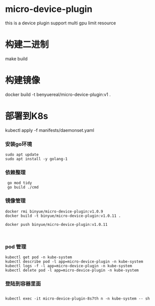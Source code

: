 # micro-device-plugin
this is a device plugin support multi gpu limit resource


# 构建二进制
make build

# 构建镜像
docker build -t benyuereal/micro-device-plugin:v1 .

# 部署到K8s
kubectl apply -f manifests/daemonset.yaml


### 安装go环境
```shell
sudo apt update 
sudo apt install -y golang-1
```


### 依赖整理
```shell
 go mod tidy
 go build ./cmd
```


### 镜像管理
```shell
docker rmi binyue/micro-device-plugin:v1.0.9
docker build -t binyue/micro-device-plugin:v1.0.11 .

docker push binyue/micro-device-plugin:v1.0.11



```

### pod 管理
```shell
kubectl get pod -n kube-system
kubectl describe pod -l app=micro-device-plugin -n kube-system
kubectl logs -f -l app=micro-device-plugin -n kube-system
kubectl delete pod -l app=micro-device-plugin -n kube-system
```


### 登陆到容器里面
```shell

kubectl exec -it micro-device-plugin-8s7th n -n kube-system -- sh
```


